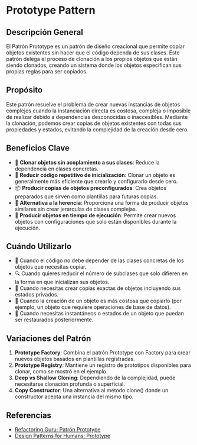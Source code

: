 # Prototype Pattern

## Descripción General
El Patrón Prototype es un patrón de diseño creacional que permite copiar objetos existentes sin hacer que el código dependa de sus clases. Este patrón delega el proceso de clonación a los propios objetos que están siendo clonados, creando un sistema donde los objetos especifican sus propias reglas para ser copiados.

## Propósito
Este patrón resuelve el problema de crear nuevas instancias de objetos complejos cuando la instanciación directa es costosa, compleja o imposible de realizar debido a dependencias desconocidas o inaccesibles. Mediante la clonación, podemos crear copias de objetos existentes con todas sus propiedades y estados, evitando la complejidad de la creación desde cero.

## Beneficios Clave

- 🧬 **Clonar objetos sin acoplamiento a sus clases**: Reduce la dependencia en clases concretas.
- 🚀 **Reducir código repetitivo de inicialización**: Clonar un objeto es generalmente más eficiente que crearlo y configurarlo desde cero.
- 📦 **Producir copias de objetos preconfigurados**: Crea objetos preparados que sirven como plantillas para futuras copias.
- 🧩 **Alternativa a la herencia**: Proporciona una forma de producir objetos similares sin crear jerarquías de clases complejas.
- 🔄 **Producir objetos en tiempo de ejecución**: Permite crear nuevos objetos con configuraciones que solo están disponibles durante la ejecución.

## Cuándo Utilizarlo

- 🧰 Cuando el código no debe depender de las clases concretas de los objetos que necesitas copiar.
- 🔍 Cuando quieres reducir el número de subclases que solo difieren en la forma en que inicializan sus objetos.
- 🎨 Cuando necesitas crear copias exactas de objetos incluyendo sus estados privados.
- 📝 Cuando la creación de un objeto es más costosa que copiarlo (por ejemplo, un objeto que requiere operaciones de base de datos).
- 🧠 Cuando necesitas instantáneos o estados de un objeto que puedan ser restaurados posteriormente.

## Variaciones del Patrón

1. **Prototype Factory**: Combina el patrón Prototype con Factory para crear nuevos objetos basados en plantillas registradas.
2. **Prototype Registry**: Mantiene un registro de prototipos disponibles para clonar, como se mostró en el ejemplo.
3. **Deep vs Shallow Cloning**: Dependiendo de la complejidad, puede necesitarse clonación profunda o superficial.
4. **Copy Constructor**: Una alternativa al método clone() donde un constructor acepta una instancia del mismo tipo.

## Referencias
- [Refactoring Guru: Patrón Prototype](https://refactoring.guru/es/design-patterns/prototype)
- [Design Patterns for Humans: Prototype](https://github.com/kamranahmedse/design-patterns-for-humans#-prototype)
